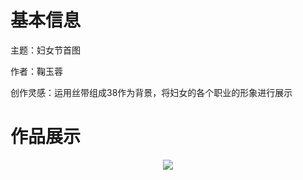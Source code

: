 # 基本信息

主题：妇女节首图

作者：鞠玉蓉

创作灵感：运用丝带组成38作为背景，将妇女的各个职业的形象进行展示

# 作品展示

<p align='center'>
<img src='../images/毕业季-林碧滢.png'>
</p>
